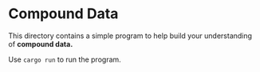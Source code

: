 # Compound Data

This directory contains a simple program to help build your understanding  of **compound data.**

Use `cargo run` to run the program.
